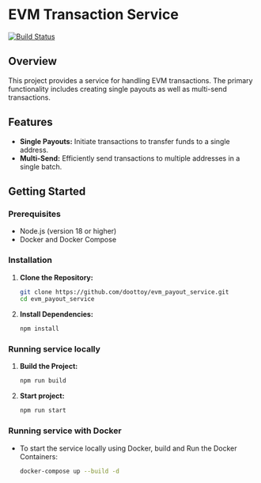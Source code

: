 # EVM Transaction Service
[![Build Status](https://github.com/doottoy/evm_payout_service/actions/workflows/deploy.yml/badge.svg)](https://github.com/doottoy/evm_payout_service/actions/workflows/deploy.yml)

## Overview

This project provides a service for handling EVM transactions. The primary functionality includes creating single payouts as well as multi-send transactions.

## Features

- **Single Payouts:** Initiate transactions to transfer funds to a single address.
- **Multi-Send:** Efficiently send transactions to multiple addresses in a single batch.

## Getting Started

### Prerequisites

- Node.js (version 18 or higher)
- Docker and Docker Compose

### Installation

1. **Clone the Repository:**

   ```bash
   git clone https://github.com/doottoy/evm_payout_service.git
   cd evm_payout_service

2. **Install Dependencies:**

    ```bash
    npm install

### Running service locally
1. **Build the Project:**

    ```bash
    npm run build

2. **Start project:**

    ```bash
    npm run start

### Running service with Docker
- To start the service locally using Docker, build and Run the Docker Containers:

    ```bash
    docker-compose up --build -d
